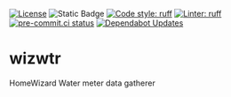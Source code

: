 [![License](https://img.shields.io/github/license/mausy5043/wizwtr)](LICENSE)
![Static Badge](https://img.shields.io/badge/release-rolling-lightgreen)
[![Code style: ruff](https://img.shields.io/badge/code%20style-ruff-008800.svg)](https://github.com/astral-sh/ruff)
[![Linter: ruff](https://img.shields.io/badge/linter-ruff-008800.svg)](https://github.com/astral-sh/ruff)
[![pre-commit.ci status](https://results.pre-commit.ci/badge/github/Mausy5043/wizwtr/master.svg)](https://results.pre-commit.ci/latest/github/Mausy5043/wizwtr/master)
[![Dependabot Updates](https://github.com/Mausy5043/wizwtr/actions/workflows/dependabot/dependabot-updates/badge.svg)](https://github.com/Mausy5043/wizwtr/actions/workflows/dependabot/dependabot-updates)

# wizwtr
HomeWizard Water meter data gatherer
